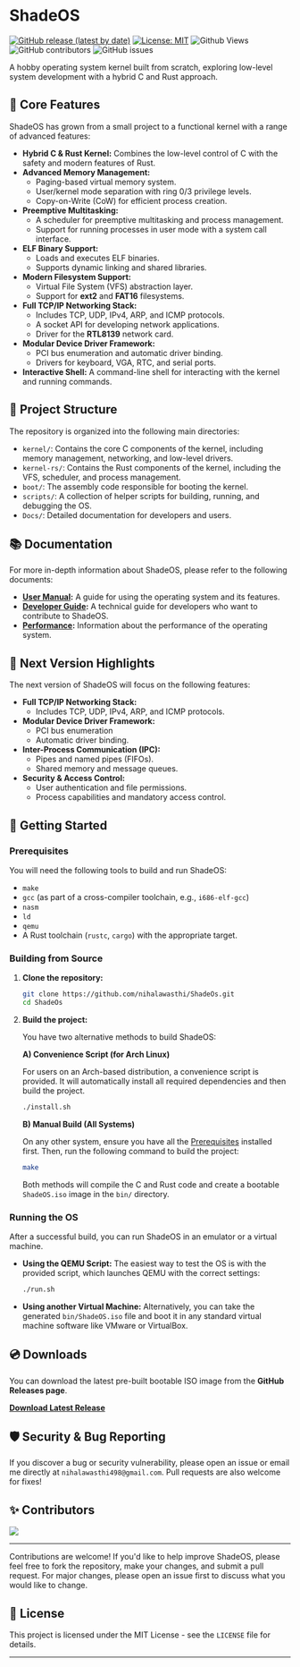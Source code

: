 # ShadeOS

[![GitHub release (latest by date)](https://img.shields.io/github/v/release/nihalawasthi/ShadeOs)](https://github.com/nihalawasthi/ShadeOs/releases/latest)
[![License: MIT](https://img.shields.io/badge/License-MIT-yellow.svg)](https://opensource.org/licenses/MIT)
![Github Views](https://visitor-badge.laobi.icu/badge?page_id=nihalawasthi.ShadeOs)
![GitHub contributors](https://img.shields.io/github/contributors/nihalawasthi/ShadeOs)
![GitHub issues](https://img.shields.io/github/issues/nihalawasthi/ShadeOs)

A hobby operating system kernel built from scratch, exploring low-level system development with a hybrid C and Rust approach.

## 🌟 Core Features

ShadeOS has grown from a small project to a functional kernel with a range of advanced features:

*   **Hybrid C & Rust Kernel:** Combines the low-level control of C with the safety and modern features of Rust.
*   **Advanced Memory Management:**
    *   Paging-based virtual memory system.
    *   User/kernel mode separation with ring 0/3 privilege levels.
    *   Copy-on-Write (CoW) for efficient process creation.
*   **Preemptive Multitasking:**
    *   A scheduler for preemptive multitasking and process management.
    *   Support for running processes in user mode with a system call interface.
*   **ELF Binary Support:**
    *   Loads and executes ELF binaries.
    *   Supports dynamic linking and shared libraries.
*   **Modern Filesystem Support:**
    *   Virtual File System (VFS) abstraction layer.
    *   Support for **ext2** and **FAT16** filesystems.
*   **Full TCP/IP Networking Stack:**
    *   Includes TCP, UDP, IPv4, ARP, and ICMP protocols.
    *   A socket API for developing network applications.
    *   Driver for the **RTL8139** network card.
*   **Modular Device Driver Framework:**
    *   PCI bus enumeration and automatic driver binding.
    *   Drivers for keyboard, VGA, RTC, and serial ports.
*   **Interactive Shell:** A command-line shell for interacting with the kernel and running commands.

## 📂 Project Structure

The repository is organized into the following main directories:

*   `kernel/`: Contains the core C components of the kernel, including memory management, networking, and low-level drivers.
*   `kernel-rs/`: Contains the Rust components of the kernel, including the VFS, scheduler, and process management.
*   `boot/`: The assembly code responsible for booting the kernel.
*   `scripts/`: A collection of helper scripts for building, running, and debugging the OS.
*   `Docs/`: Detailed documentation for developers and users.

## 📚 Documentation

For more in-depth information about ShadeOS, please refer to the following documents:

*   **[User Manual](Docs/User_Manual.md):** A guide for using the operating system and its features.
*   **[Developer Guide](Docs/developer_guide.md):** A technical guide for developers who want to contribute to ShadeOS.
*   **[Performance](Docs/performance.md):** Information about the performance of the operating system.

## 🚀 Next Version Highlights

The next version of ShadeOS will focus on the following features:

*   **Full TCP/IP Networking Stack:** 
    *   Includes TCP, UDP, IPv4, ARP, and ICMP protocols.
*   **Modular Device Driver Framework:** 
    *   PCI bus enumeration 
    *   Automatic driver binding.
*   **Inter-Process Communication (IPC):**
    *   Pipes and named pipes (FIFOs).
    *   Shared memory and message queues.
*   **Security & Access Control:**
    *   User authentication and file permissions.
    *   Process capabilities and mandatory access control.

## 🚀 Getting Started

### Prerequisites

You will need the following tools to build and run ShadeOS:

*   `make`
*   `gcc` (as part of a cross-compiler toolchain, e.g., `i686-elf-gcc`)
*   `nasm`
*   `ld`
*   `qemu`
*   A Rust toolchain (`rustc`, `cargo`) with the appropriate target.

### Building from Source

1.  **Clone the repository:**
    ```sh
    git clone https://github.com/nihalawasthi/ShadeOs.git
    cd ShadeOs
    ```

2.  **Build the project:**

    You have two alternative methods to build ShadeOS:

    **A) Convenience Script (for Arch Linux)**

    For users on an Arch-based distribution, a convenience script is provided. It will automatically install all required dependencies and then build the project.
    ```sh
    ./install.sh
    ```

    **B) Manual Build (All Systems)**

    On any other system, ensure you have all the [Prerequisites](#prerequisites) installed first. Then, run the following command to build the project:
    ```sh
    make
    ```
    Both methods will compile the C and Rust code and create a bootable `ShadeOS.iso` image in the `bin/` directory.

### Running the OS

After a successful build, you can run ShadeOS in an emulator or a virtual machine.

*   **Using the QEMU Script:** The easiest way to test the OS is with the provided script, which launches QEMU with the correct settings:
    ```sh
    ./run.sh
    ```
*   **Using another Virtual Machine:** Alternatively, you can take the generated `bin/ShadeOS.iso` file and boot it in any standard virtual machine software like VMware or VirtualBox.

## 💿 Downloads

You can download the latest pre-built bootable ISO image from the **GitHub Releases page**.

[**Download Latest Release**](https://github.com/nihalawasthi/ShadeOs/releases/latest)

## 🛡️ Security & Bug Reporting

If you discover a bug or security vulnerability, please open an issue or email me directly at `nihalawasthi498@gmail.com`. Pull requests are also welcome for fixes!

## ✨ Contributors

<a href="https://github.com/nihalawasthi/ShadeOs/graphs/contributors">
  <img src="https://contrib.rocks/image?repo=nihalawasthi/ShadeOs" />
</a><br>

---
Contributions are welcome! If you'd like to help improve ShadeOS, please feel free to fork the repository, make your changes, and submit a pull request. For major changes, please open an issue first to discuss what you would like to change.

## 📜 License

This project is licensed under the MIT License - see the `LICENSE` file for details.

---